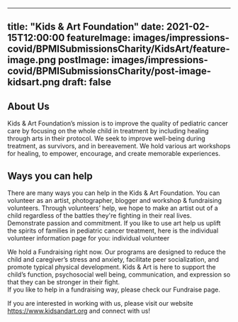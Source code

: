 
---
title: "Kids & Art Foundation"
date: 2021-02-15T12:00:00
featureImage: images/impressions-covid/BPMISubmissionsCharity/KidsArt/feature-image.png
postImage: images/impressions-covid/BPMISubmissionsCharity/post-image-kidsart.png 
draft: false
---

## About Us
Kids & Art Foundation’s mission is to improve the quality of pediatric cancer care by focusing on the whole child in treatment by including healing through arts in their protocol. We seek to improve well-being during treatment, as survivors, and in bereavement. We hold various art workshops for healing, to empower, encourage, and create memorable experiences.

## Ways you can help 
There are many ways you can help in the Kids & Art Foundation. You can volunteer as an artist, photographer, blogger and workshop & fundraising volunteers. Through volunteers’ help, we hope to make an artist out of a child regardless of the battles they're fighting in their real lives. Demonstrate passion and commitment.  If you like to use art help us uplift the spirits of families in pediatric cancer treatment, here is the individual volunteer information page for you: individual volunteer

We hold a Fundraising right now. Our programs are designed to reduce the child and caregiver’s stress and anxiety, facilitate peer socialization, and promote typical physical development. Kids & Art is here to support the child’s function, psychosocial well being, communication, and expression so that they can be stronger in their fight.  
If you like to help in a fundraising way, please check our Fundraise page.

If you are interested in working with us, please visit our website https://www.kidsandart.org and connect with us!
